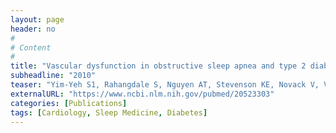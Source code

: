 ```yaml
---
layout: page
header: no
#
# Content
#
title: "Vascular dysfunction in obstructive sleep apnea and type 2 diabetes mellitus."
subheadline: "2010"
teaser: "Yim-Yeh S1, Rahangdale S, Nguyen AT, Stevenson KE, Novack V, Veves A, Malhotra A."
externalURL: "https://www.ncbi.nlm.nih.gov/pubmed/20523303"
categories: [Publications]
tags: [Cardiology, Sleep Medicine, Diabetes]
---
```

